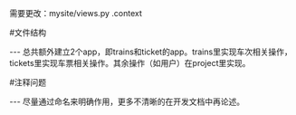 需要更改：mysite/views.py .context 


#文件结构 


--- 总共额外建立2个app，即trains和ticket的app。trains里实现车次相关操作，tickets里实现车票相关操作。其余操作（如用户）在project里实现。 


#注释问题 


--- 尽量通过命名来明确作用，更多不清晰的在开发文档中再论述。

